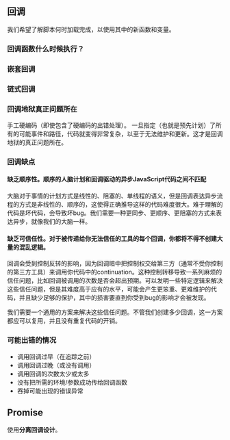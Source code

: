 ## 回调
我们希望了解脚本何时加载完成，以使用其中的新函数和变量。
### 回调函数什么时候执行？

### 嵌套回调
### 链式回调
### 回调地狱真正问题所在
手工硬编码（即使包含了硬编码的出错处理）。
一旦指定（也就是预先计划）了所有的可能事件和路径，代码就变得非常复杂，以至于无法维护和更新。这才是回调地狱的真正问题所在。

### 回调缺点
#### 缺乏顺序性。顺序的人脑计划和回调驱动的异步JavaScript代码之间不匹配
大脑对于事情的计划方式是线性的、阻塞的、单线程的语义，但是回调表达异步流程的方式是非线性的、顺序的，这使得正确推导这样的代码难度很大。难于理解的代码是坏代码，会导致坏bug。我们需要一种更同步、更顺序、更阻塞的方式来表达异步，就像我们的大脑一样。
#### 缺乏可信任性。对于被传递给你无法信任的工具的每个回调，你都将不得不创建大量的混乱逻辑。
回调会受到控制反转的影响，因为回调暗中把控制权交给第三方（通常不受你控制的第三方工具）来调用你代码中的continuation。这种控制转移导致一系列麻烦的信任问题，比如回调被调用的次数是否会超出预期。可以发明一些特定逻辑来解决这些信任问题，但是其难度高于应有的水平，可能会产生更笨重、更难维护的代码，并且缺少足够的保护，其中的损害要直到你受到bug的影响才会被发现。

我们需要一个通用的方案来解决这些信任问题。不管我们创建多少回调，这一方案都应可以复用，并且没有重复代码的开销。
### 可能出错的情况
- 调用回调过早（在追踪之前）
- 调用回调过晚（或没有调用）
- 调用回调的次数太少或太多
- 没有把所需的环境/参数成功传给回调函数
- 吞掉可能出现的错误异常
## Promise
使用**分离回调设计**。